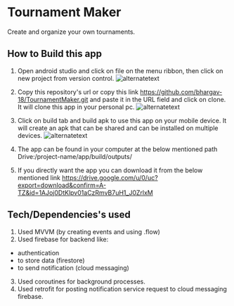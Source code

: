 
# Tournament Maker

Create and organize your own tournaments.

## How to Build this app

1. Open android studio and click on file on the menu ribbon, then click on new project from version control.
![alternatetext](https://firebasestorage.googleapis.com/v0/b/tournament-maker-478a7.appspot.com/o/Screenshot%202021-11-26%20203730.jpg?alt=media&token=41f091b5-207f-4437-9bed-23e5c1782e26)

2.  Copy this repository's url or copy this link https://github.com/bhargav-18/TournamentMaker.git and paste it in the URL field and click on clone.
It will clone this app in your personal pc.
![alternatetext](https://drive.google.com/file/d/1Erc56-DFhuBuGGYgOAy34DZTfXayJShf/view?usp=sharing)
 
3. Click on build tab and build apk to use this app on your mobile device. It will create an apk that can be shared and can be installed on multiple devices.
![alternatetext](https://drive.google.com/file/d/1IHyrn4x6yR59m3D76tk2rkZKzmziGc7t/view?usp=sharing)

4. The app can be found in your computer at the below mentioned path
Drive:/project-name/app/build/outputs/

5. If you directly want the app you can download it from the below mentioned link
https://drive.google.com/u/0/uc?export=download&confirm=A-TZ&id=1AJoj0DtKlpv01aCzRmvB7uH1_J0ZrlxM


## Tech/Dependencies's used

1.  Used MVVM (by creating events and using .flow)
2.  Used firebase for backend like: 
- authentication
- to store data (firestore) 
- to send notification (cloud messaging)
3. Used coroutines for background processes.
4. Used retrofit for posting notification service request to cloud messaging firebase.

